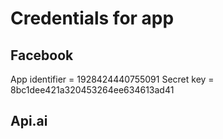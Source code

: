 # Credentials for app

## Facebook
App identifier = 1928424440755091
Secret key = 8bc1dee421a320453264ee634613ad41 

## Api.ai

